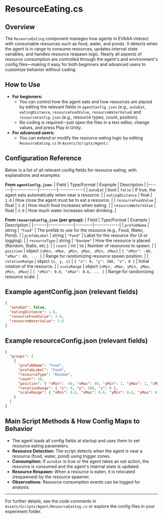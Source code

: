 # ResourceEating.cs

## Overview
The `ResourceEating` component manages how agents in EVAAA interact with consumable resources such as food, water, and ponds. It detects when the agent is in range to consume resources, updates internal state variables, and handles resource respawn logic. Nearly all aspects of resource consumption are controlled through the agent's and environment's config files—making it easy for both beginners and advanced users to customize behavior without coding.

## How to Use
- **For beginners:**
  - You can control how the agent eats and how resources are placed by editing the relevant fields in `agentConfig.json` (e.g., `autoEat`, `eatingDistance`, `resourceFoodValue`, `resourceWaterValue`) and `resourceConfig.json` (e.g., resource types, count, position).
  - No coding is required—just open the files in a text editor, change values, and press Play in Unity.
- **For advanced users:**
  - You can extend or modify the resource eating logic by editing `ResourceEating.cs` in `Assets/Scripts/Agent/`.

## Configuration Reference
Below is a list of all relevant config fields for resource eating, with explanations and examples:

**From `agentConfig.json`:**
| Field | Type/Format | Example | Description |
|-------|-------------|---------|-------------|
| `autoEat` | bool | `false` | If true, the agent eats automatically when near a resource. |
| `eatingDistance` | float | `1.0` | How close the agent must be to eat a resource. |
| `resourceFoodValue` | float | `3.0` | How much food increases when eating. |
| `resourceWaterValue` | float | `3.0` | How much water increases when drinking. |

**From `resourceConfig.json` (per group):**
| Field | Type/Format | Example | Description |
|-------|-------------|---------|-------------|
| `prefabName` | string | `"Food"` | The prefab to use for the resource (e.g., Food, Water, Pond). |
| `prefabLabel` | string | `"Food"` | Label for the resource (for UI or logging). |
| `resourceType` | string | `"Random"` | How the resource is placed (Random, Static, etc.). |
| `count` | int | `50` | Number of resources to spawn. |
| `position` | object `{xMin, xMax, yMin, yMax, zMin, zMax}` | `{ "xMin": -40, "xMax": 40, ... }` | Range for randomizing resource spawn position. |
| `rotationRange` | object `{x, y, z}` | `{ "x": 0, "y": 360, "z": 0 }` | Initial rotation of the resource. |
| `scaleRange` | object `{xMin, xMax, yMin, yMax, zMin, zMax}` | `{ "xMin": 0.6, "xMax": 0.6, ... }` | Range for randomizing resource scale. |

## Example agentConfig.json (relevant fields)
```json
{
  "autoEat": false,
  "eatingDistance": 1.0,
  "resourceFoodValue": 3.0,
  "resourceWaterValue": 3.0
}
```

## Example resourceConfig.json (relevant fields)
```json
{
  "groups": [
    {
      "prefabName": "Food",
      "prefabLabel": "Food",
      "resourceType": "Random",
      "count": 50,
      "position": { "xMin": -40, "xMax": 40, "yMin": 1, "yMax": 1, "zMin": -40, "zMax": 40 },
      "rotationRange": { "x": 0, "y": 360, "z": 0 },
      "scaleRange": { "xMin": 0.6, "xMax": 0.6, "yMin": 0.6, "yMax": 0.6, "zMin": 0.6, "zMax": 0.6 }
    }
  ]
}
```

## Main Script Methods & How Config Maps to Behavior
- The agent loads all config fields at startup and uses them to set resource eating parameters.
- **Resource Detection:** The script detects when the agent is near a resource (food, water, pond) using trigger zones.
- **Consumption:** If `autoEat` is true or the agent takes an eat action, the resource is consumed and the agent's internal state is updated.
- **Resource Respawn:** When a resource is eaten, it is relocated (respawned) by the resource spawner.
- **Observations:** Resource consumption events can be logged for analysis.

---

For further details, see the code comments in `Assets/Scripts/Agent/ResourceEating.cs` or explore the config files in your experiment folder. 